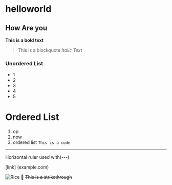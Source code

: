 # helloworld
## How Are you
**This is a bold text**
> This is a blockquote
*Italic Text*

### Unordered List
- 1
- 2
- 3
- 4
- 5

# Ordered List
1. op
2. now
3. ordered list
`This is a code`
---
Horizontal ruler used with(---)

[link] (example.com)

![Rice 🍚](2023-10-24_13-20-28.png)
~~This is a strikethrough~~
